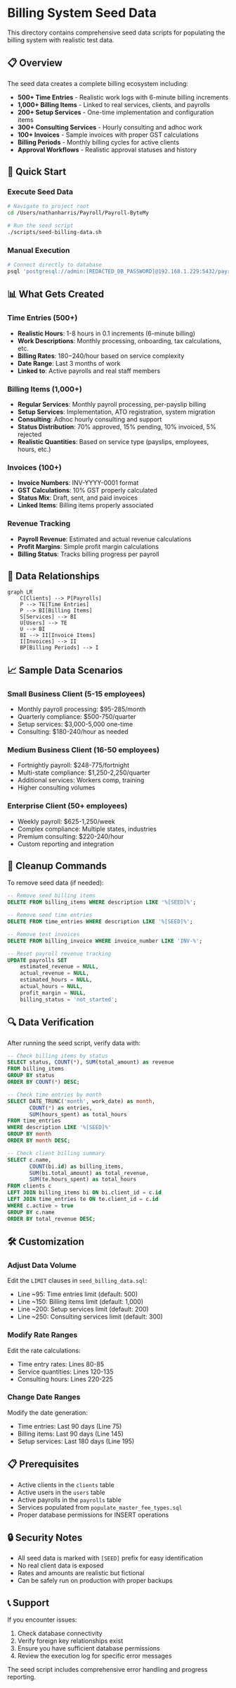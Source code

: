 # Billing System Seed Data

This directory contains comprehensive seed data scripts for populating the billing system with realistic test data.

## 📋 Overview

The seed data creates a complete billing ecosystem including:

- **500+ Time Entries** - Realistic work logs with 6-minute billing increments
- **1,000+ Billing Items** - Linked to real services, clients, and payrolls  
- **200+ Setup Services** - One-time implementation and configuration items
- **300+ Consulting Services** - Hourly consulting and adhoc work
- **100+ Invoices** - Sample invoices with proper GST calculations
- **Billing Periods** - Monthly billing cycles for active clients
- **Approval Workflows** - Realistic approval statuses and history

## 🚀 Quick Start

### Execute Seed Data
```bash
# Navigate to project root
cd /Users/nathanharris/Payroll/Payroll-ByteMy

# Run the seed script
./scripts/seed-billing-data.sh
```

### Manual Execution
```bash
# Connect directly to database
psql 'postgresql://admin:[REDACTED_DB_PASSWORD]@192.168.1.229:5432/payroll_local?sslmode=disable' -f database/seed_billing_data.sql
```

## 📊 What Gets Created

### Time Entries (500+)
- **Realistic Hours**: 1-8 hours in 0.1 increments (6-minute billing)
- **Work Descriptions**: Monthly processing, onboarding, tax calculations, etc.
- **Billing Rates**: $180-$240/hour based on service complexity
- **Date Range**: Last 3 months of work
- **Linked to**: Active payrolls and real staff members

### Billing Items (1,000+)
- **Regular Services**: Monthly payroll processing, per-payslip billing
- **Setup Services**: Implementation, ATO registration, system migration
- **Consulting**: Adhoc hourly consulting and support
- **Status Distribution**: 70% approved, 15% pending, 10% invoiced, 5% rejected
- **Realistic Quantities**: Based on service type (payslips, employees, hours, etc.)

### Invoices (100+)
- **Invoice Numbers**: INV-YYYY-0001 format
- **GST Calculations**: 10% GST properly calculated
- **Status Mix**: Draft, sent, and paid invoices
- **Linked Items**: Billing items properly associated

### Revenue Tracking
- **Payroll Revenue**: Estimated and actual revenue calculations
- **Profit Margins**: Simple profit margin calculations
- **Billing Status**: Tracks billing progress per payroll

## 🔗 Data Relationships

```mermaid
graph LR
    C[Clients] --> P[Payrolls]
    P --> TE[Time Entries]
    P --> BI[Billing Items]
    S[Services] --> BI
    U[Users] --> TE
    U --> BI
    BI --> II[Invoice Items]
    I[Invoices] --> II
    BP[Billing Periods] --> I
```

## 📈 Sample Data Scenarios

### Small Business Client (5-15 employees)
- Monthly payroll processing: $95-285/month
- Quarterly compliance: $500-750/quarter  
- Setup services: $3,000-5,000 one-time
- Consulting: $180-240/hour as needed

### Medium Business Client (16-50 employees)
- Fortnightly payroll: $248-775/fortnight
- Multi-state compliance: $1,250-2,250/quarter
- Additional services: Workers comp, training
- Higher consulting volumes

### Enterprise Client (50+ employees)  
- Weekly payroll: $625-1,250/week
- Complex compliance: Multiple states, industries
- Premium consulting: $220-240/hour
- Custom reporting and integration

## 🧹 Cleanup Commands

To remove seed data (if needed):
```sql
-- Remove seed billing items
DELETE FROM billing_items WHERE description LIKE '%[SEED]%';

-- Remove seed time entries  
DELETE FROM time_entries WHERE description LIKE '%[SEED]%';

-- Remove test invoices
DELETE FROM billing_invoice WHERE invoice_number LIKE 'INV-%';

-- Reset payroll revenue tracking
UPDATE payrolls SET 
    estimated_revenue = NULL,
    actual_revenue = NULL, 
    estimated_hours = NULL,
    actual_hours = NULL,
    profit_margin = NULL,
    billing_status = 'not_started';
```

## 🔍 Data Verification

After running the seed script, verify data with:

```sql
-- Check billing items by status
SELECT status, COUNT(*), SUM(total_amount) as revenue
FROM billing_items 
GROUP BY status 
ORDER BY COUNT(*) DESC;

-- Check time entries by month
SELECT DATE_TRUNC('month', work_date) as month, 
       COUNT(*) as entries,
       SUM(hours_spent) as total_hours
FROM time_entries 
WHERE description LIKE '%[SEED]%'
GROUP BY month 
ORDER BY month DESC;

-- Check client billing summary
SELECT c.name, 
       COUNT(bi.id) as billing_items,
       SUM(bi.total_amount) as total_revenue,
       SUM(te.hours_spent) as total_hours
FROM clients c
LEFT JOIN billing_items bi ON bi.client_id = c.id
LEFT JOIN time_entries te ON te.client_id = c.id
WHERE c.active = true
GROUP BY c.name
ORDER BY total_revenue DESC;
```

## 🛠️ Customization

### Adjust Data Volume
Edit the `LIMIT` clauses in `seed_billing_data.sql`:
- Line ~95: Time entries limit (default: 500)
- Line ~150: Billing items limit (default: 1,000)  
- Line ~200: Setup services limit (default: 200)
- Line ~250: Consulting services limit (default: 300)

### Modify Rate Ranges
Edit the rate calculations:
- Time entry rates: Lines 80-85
- Service quantities: Lines 120-135
- Consulting hours: Lines 220-225

### Change Date Ranges
Modify the date generation:
- Time entries: Last 90 days (Line 75)
- Billing items: Last 90 days (Line 145)
- Setup services: Last 180 days (Line 195)

## 📋 Prerequisites

- Active clients in the `clients` table
- Active users in the `users` table  
- Active payrolls in the `payrolls` table
- Services populated from `populate_master_fee_types.sql`
- Proper database permissions for INSERT operations

## 🔒 Security Notes

- All seed data is marked with `[SEED]` prefix for easy identification
- No real client data is exposed
- Rates and amounts are realistic but fictional
- Can be safely run on production with proper backups

## 📞 Support

If you encounter issues:
1. Check database connectivity
2. Verify foreign key relationships exist
3. Ensure you have sufficient database permissions
4. Review the execution log for specific error messages

The seed script includes comprehensive error handling and progress reporting.